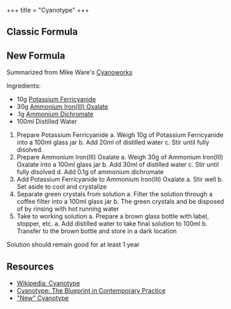 +++
title = "Cyanotype"
+++

## Classic Formula

## New Formula

Summarized from Mike Ware's [Cyanoworks](https://www.mikeware.co.uk/downloads/CyanoWork.pdf)

Ingredients:
- 10g [Potassium Ferricyanide](https://www.ebay.com/itm/164333061587)
- 30g [Ammonium Iron(III) Oxalate](https://www.ebay.com/itm/164022050083)
- .1g [Ammonium Dichromate](https://www.bostick-sullivan.com/product/ammonium-dichromate-100gm/)
- 100ml Distilled Water

1. Prepare Potassium Ferricyanide
    a. Weigh 10g of Potassium Ferricyanide into a 100ml glass jar
    b. Add 20ml of distilled water
    c. Stir until fully disolved.
2. Prepare Ammonium Iron(III) Oxalate
    a. Weigh 30g of Ammonium Iron(III) Oxalate into a 100ml glass jar
    b. Add 30ml of distilled water
    c. Stir until fully disolved
    d. Add 0.1g of ammonium dichromate
3. Add Potassium Ferricyanide to Ammonium Iron(III) Oxalate
    a. Stir well
    b. Set aside to cool and crystalize
4. Separate green crystals from solution
    a. Filter the solution through a coffee filter into a 100ml glass jar
    b. The green crystals and be disposed of by rinsing with hot running water
5. Take to working solution
    a. Prepare a brown glass bottle with label, stopper, etc.
    a. Add distilled water to take final solution to 100ml
    b. Transfer to the brown bottle and store in a dark location

Solution should remain good for at least 1 year

## Resources
- [Wikipedia: Cyanotype](https://en.wikipedia.org/wiki/Cyanotype)
- [Cyanotype: The Blueprint in Contemporary Practice](https://www.amazon.com/Cyanotype-Blueprint-Contemporary-Alternative-Photography/dp/1138338834)
- ["New" Cyanotype](https://www.mikeware.co.uk/mikeware/New_Cyanotype_Process.html)

